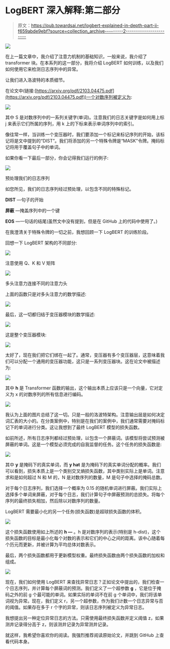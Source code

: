 # LogBERT 深入解释:第二部分

> 原文：<https://pub.towardsai.net/logbert-explained-in-depth-part-ii-f659abde9ebf?source=collection_archive---------2----------------------->

![](img/501c4a6be250fb67a45c0366f51d310c.png)

在上一篇文章中，我介绍了注意力机制的基础知识，一般来说，我介绍了 transformer 块。在本系列的这一部分，我将介绍 LogBERT 如何训练，以及我们如何使用它来检测日志序列中的异常。

让我们进入洛波特的本质细节。

在论文中(链接:[https://arxiv.org/pdf/2103.04475.pdf](https://arxiv.org/pdf/2103.04475.pdf))一个对数序列被定义为:

![](img/01e8fb8bd78e9650ecf631ce956395a2.png)

其中 S 是对数序列中的一系列关键字(单词)。注意我们的日志关键字是如何用上标 j 来表示它们所属的序列，用 k 上的下标来表示单词序列中的索引。

像往常一样，当训练一个变压器时，我们要添加一个标记来标记序列的开始，该标记将是文中提到的“DIST”。我们将添加的另一个特殊令牌是“MASK”令牌。掩码标记将用于覆盖句子中的单词。

如果你看一下最后一部分，你会记得我们运行的例子:

![](img/2d26e53f4c6cb7e68a67ec3755b0dff2.png)

预处理我们的日志序列

如您所见，我们的日志序列经过预处理，以包含不同的特殊标记。

**DIST** —句子的开始

**屏蔽** —掩盖序列中的一个键

**EOS** —一句话的结尾(虽然文中没有提到，但是在 GitHub 上的代码中使用了。)

在我澄清关于特殊令牌的一切之前，我想回顾一下 LogBERT 的训练阶段。

回想一下 LogBERT 架构的不同部分:

![](img/2a9419b46f435c560b4da3c8a9f19351.png)

注意使用 Q、K 和 V 矩阵

![](img/6232d0b230b60a671d8c031e88173ee5.png)

多头注意力连接不同的注意力头

上面的函数只是对多头注意力的数学描述:

![](img/9ea7816f4335fe4637811c892c200c2d.png)

最后，这一切都归结于变压器模块的数学描述:

![](img/896c39f20f74d91a2979c1fe83ea2bed.png)

这是整个变压器模块:

![](img/9ace5115fe40797c310c0e671c4bb3b1.png)

太好了，现在我们把它们绑在一起了。通常，变压器有多个变压器层，这意味着我们可以分配一个通用的变压器功能，这只是一系列变压器块。这在论文中被描述为:

![](img/fec7dae26c3dde7c96187a3fc78c56bf.png)

其中 **h** 是 Transformer 函数的输出，这个输出本质上应该只是一个向量，它对定义为 x 的对数序列的所有信息进行编码。

![](img/3be961eeae5ea05e7c2a58ccdd376c38.png)

我认为上面的图片总结了这一切。只是一般的洛波特架构。注意输出层是如何决定词汇表的大小的。在分类案例中，特别是在我们的案例中，我们通常需要对掩码标记下的单词进行分类。这让我想到了最终 LogBERT 模型的损失函数。

如前所述，所有日志序列都经过预处理，以包含一个屏蔽词。该模型将尝试预测被屏蔽的单词。这是一个模型必须完成的自我监督的任务。这个任务的损失函数是:

![](img/94420d2a8e68f1d2b840080dd036d108.png)

其中 **y** 是掩码下的真实单词，而 **y hat** 是为掩码下的真实单词分配的概率。我们可以看到，损失本质上是一个类别交叉熵损失函数，其中类别实际上是单词。注意求和是如何超过 N 和 M 的，N 是对数序列的数量，M 是句子中选择的掩码总数。

对于每个日志序列，我们选择一个概率为 0.15 的随机单词进行屏蔽。我们实际上选择多个单词来屏蔽，对于每个日志，我们计算句子中屏蔽预测的总损失。将每个序列的最终损失相加，然后除以对数序列的数量。

LogBERT 需要最小化的另一个任务(损失函数)是超球损失函数的体积。

![](img/beec4d969d4a2dfb59c38378186907bc.png)

这个损失函数使用如上所述的 **h —** 。h 是对数序列的表示(特别是 h-dist)，这个损失函数的目标是最小化每个对数的表示和它们的中心之间的距离。该中心随着每个历元而更新，并被计算为平均总体对数表示。

最后，两个损失函数都用于更新模型权重。最终损失函数由两个损失函数的加权和组成。

![](img/20f7234ae2ecad1303aa5f0c8c3df5b3.png)

现在，我们如何使用 LogBERT 来查找异常日志？正如论文中提出的，我们检查一个日志序列，并计算每个屏蔽词的预测。我们定义了一个超参数 **g** ，它是位于掩码之外的前 g 个最可能的单词。如果实际的单词不在前 g 个单词中，我们将该单词视为异常。现在，我们定义 r，另一个超参数，作为我们计数一个日志异常与否的阈值。如果存在多于 r 个字的异常，则该日志序列被定义为异常日志。

我想提出另一种定位异常日志的方法。只需使用最终损失函数并定义阈值 z，如果测井记录得分高于 z，则该测井记录为异常测井记录。

就这样，我希望你喜欢你的阅读。我强烈推荐阅读原始论文，并跳到 GitHub 上查看代码本身。